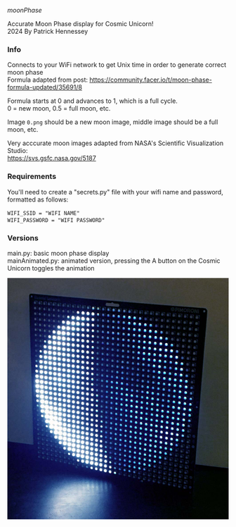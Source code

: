 *moonPhase*

Accurate Moon Phase display for Cosmic Unicorn!  
2024 By Patrick Hennessey

### Info

Connects to your WiFi network to get Unix time in order to generate correct moon phase  
Formula adapted from post: https://community.facer.io/t/moon-phase-formula-updated/35691/8

Formula starts at 0 and advances to 1, which is a full cycle.  
    0 = new moon, 0.5 = full moon, etc.

Image `0.png` should be a new moon image, middle image should be a full moon, etc.

Very acccurate moon images adapted from NASA's Scientific Visualization Studio:  
https://svs.gsfc.nasa.gov/5187

### Requirements

You'll need to create a "secrets.py" file with your wifi name and password, formatted as follows:

    WIFI_SSID = "WIFI NAME"
    WIFI_PASSWORD = "WIFI PASSWORD"

### Versions

main.py: basic moon phase display  
mainAnimated.py: animated version, pressing the A button on the Cosmic Unicorn toggles the animation

![moonPhase running on the Cosmic Unicorn](demo.jpg)
